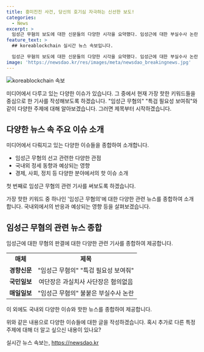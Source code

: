 ```yaml
---
title: 흥미진진 사건, 당신의 호기심 자극하는 신선한 보도!
categories:
  - News
excerpt: >
  임성근 무혐의 보도에 대한 신문들의 다양한 시각을 요약했다. 임성근에 대한 부실수사 논란, 개인 회생과 법원 소송, 그리고 국내외 정치와 경제 이슈 등을 포함하여 사회 각 영역에 대한 다양한 정보를 담고 있으니 흥미를 끄는 다양한 주제를 다룬다.
feature_text: >
  ## koreablockchain 실시간 뉴스 속보입니다.

  임성근 무혐의 보도에 대한 신문들의 다양한 시각을 요약했다. 임성근에 대한 부실수사 논란, 개인 회생과 법원 소송, 그리고 국내외 정치와 경제 이슈 등을 포함하여 사회 각 영역에 대한 다양한 정보를 담고 있으니 흥미를 끄는 다양한 주제를 다룬다.
image: 'https://newsdao.kr/res/images/meta/newsdao_breakingnews.jpg'
---
```


<p><img src="https://newsdao.kr/res/images/meta/newsdao_breakingnews.jpg" alt="koreablockchain 속보" /></p>

<p>미디어에서 다루고 있는 다양한 이슈가 있습니다. 그 중에서 현재 가장 핫한 키워드들을 중심으로 한 기사를 작성해보도록 하겠습니다. "임성근 무혐의" "특검 필요성 보여줘"와 같이 다양한 주제에 대해 알아보겠습니다. 그러면 제목부터 시작하겠습니다.</p>

<h2 data-ke-size="size26">다양한 뉴스 속 주요 이슈 소개</h2>

<p>미디어에서 다뤄지고 있는 다양한 이슈들을 종합하여 소개합니다.</p>

<ul>
  <li>임성근 무혐의 선고 관련한 다양한 관점</li>
  <li>국내외 정세 동향과 예상되는 영향</li>
  <li>경제, 사회, 정치 등 다양한 분야에서의 핫 이슈 소개</li>
</ul>

<p>첫 번째로 임성근 무혐의 관련 기사를 써보도록 하겠습니다.</p>

<p data-ke-size="size16">가장 핫한 키워드 중 하나인 '임성근 무혐의'에 대한 다양한 관련 뉴스를 종합하여 소개합니다. 국내외에서의 반응과 예상되는 영향 등을 살펴보겠습니다.</p>

<h2 data-ke-size="size26">임성근 무혐의 관련 뉴스 종합</h2>

<p>임성근에 대한 무혐의 판결에 대한 다양한 관련 기사를 종합하여 제공합니다.</p>

<table>
  <tr>
    <td style="text-align: center; height: 17px;"><b>매체</b></td>
    <td style="text-align: center; height: 17px;"><b>제목</b></td>
  </tr>
  <tr>
    <td style="text-align: center; height: 17px;"><b>경향신문</b></td>
    <td style="text-align: center; height: 17px;">"임성근 무혐의" "특검 필요성 보여줘"</td>
  </tr>
  <tr>
    <td style="text-align: center; height: 17px;"><b>국민일보</b></td>
    <td style="text-align: center; height: 17px;">여단장은 과실치사 사단장은 혐의없음</td>
  </tr>
  <tr>
    <td style="text-align: center; height: 17px;"><b>매일일보</b></td>
    <td style="text-align: center; height: 17px;">"임성근 무혐의" 불붙은 부실수사 논란</td>
  </tr>
  <!-- 나머지 매체들의 기사들도 동일한 양식으로 작성하여 추가 -->
</table>

<p>이 외에도 국내외 다양한 이슈와 핫한 뉴스를 종합하여 제공합니다.</p>

<p>위와 같은 내용으로 다양한 이슈들에 대한 글을 작성하겠습니다. 혹시 추가로 다른 특정 주제에 대해 더 알고 싶으신 내용이 있나요?</p>
실시간 뉴스 속보는, <a href="https://newsdao.kr" rel="dofollow">https://newsdao.kr</a>


